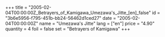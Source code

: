 +++
title = "2005-02-04T00:00:00Z_Betrayers_of_Kamigawa_Umezawa's_Jitte_[en]_false"
id = "3b6e5956-f795-451b-bb24-56462d1ced27"
date = "2005-02-04T00:00:00Z"
name = "Umezawa's Jitte"
lang = ["en"]
price = "4.90"
quantity = 4
foil = false
set = "Betrayers of Kamigawa"
+++

